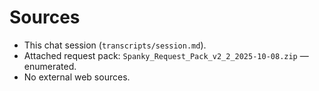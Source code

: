 # Sources
- This chat session (`transcripts/session.md`).
- Attached request pack: `Spanky_Request_Pack_v2_2_2025-10-08.zip` — enumerated.
- No external web sources.
